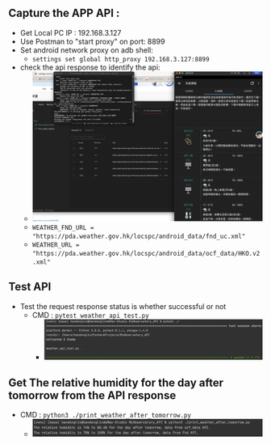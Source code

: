 
## Capture the APP API : 
- Get Local PC IP : 192.168.3.127
- Use Postman to "start proxy" on port: 8899  
- Set android network proxy on adb shell:
  - `settings set global http_proxy 192.168.3.127:8899`
- check the api response to identify the api:
  - ![proxy.jpg](ref_images/proxy.jpg)
  - `WEATHER_FND_URL = "https://pda.weather.gov.hk/locspc/android_data/fnd_uc.xml"`
  - `WEATHER_URL = "https://pda.weather.gov.hk/locspc/android_data/ocf_data/HKO.v2.xml"`
  
## Test API
- Test the request response status is whether successful or not
  - CMD : `pytest weather_api_test.py`
    - ![run_test.png](ref_images/run_test.png)

## Get The  relative humidity  for the day after tomorrow from the API response
- CMD : `python3 ./print_weather_after_tomorrow.py`
  - ![img.png](ref_images/relative_humidity.png)
  
  

